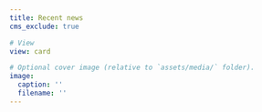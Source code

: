 ```yaml
---
title: Recent news
cms_exclude: true

# View
view: card

# Optional cover image (relative to `assets/media/` folder).
image:
  caption: ''
  filename: ''
--- 
```

